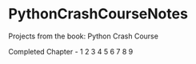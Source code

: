 # PythonCrashCourseNotes
Projects from the book: Python Crash Course

Completed Chapter - 
1
2
3
4
5
6
7
8
9
